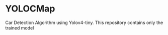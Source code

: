 # YOLOCMap
Car Detection Algorithm using Yolov4-tiny. This repository contains only the trained model
